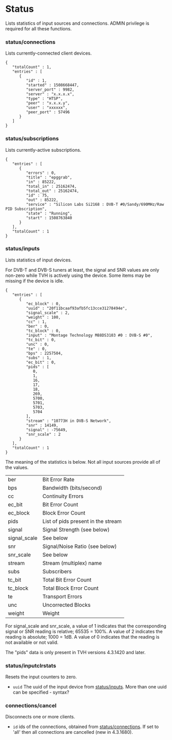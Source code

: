 # Status

Lists statistics of input sources and connections. ADMIN privilege is required for all these functions.

### status/connections

Lists currently-connected client devices.

```
{
   "totalCount" : 1,
   "entries" : [
      {
         "id" : 1,
         "started" : 1508668447,
         "server_port" : 9982,
         "server" : "x.x.x.x",
         "type" : "HTSP",
         "peer" : "x.x.x.y",
         "user" : "xxxxxx",
         "peer_port" : 57496
      }
   ]
}
```

### status/subscriptions

Lists currently-active subscriptions.

```
{
   "entries" : [
      {
         "errors" : 0,
         "title" : "epggrab",
         "in" : 85222,
         "total_in" : 25162474,
         "total_out" : 25162474,
         "id" : 75,
         "out" : 85222,
         "service" : "Silicon Labs Si2168 : DVB-T #0/Sandy/690MHz/Raw PID Subscription",
         "state" : "Running",
         "start" : 1508763840
      }
   ],
   "totalCount" : 1
}
```

### status/inputs

Lists statistics of input devices.

For DVB-T and DVB-S tuners at least, the signal and SNR values are only non-zero while TVH is actively using the device. Some items may be missing if the device is idle.

```
{
   "entries" : [
      {
         "ec_block" : 0,
         "uuid" : "20f11bcaaf93afb5fc13cce31278494e",
         "signal_scale" : 2,
         "weight" : 100,
         "cc" : 1,
         "ber" : 0,
         "tc_block" : 0,
         "input" : "Montage Technology M88DS3103 #0 : DVB-S #0",
         "tc_bit" : 0,
         "unc" : 0,
         "te" : 0,
         "bps" : 2257504,
         "subs" : 1,
         "ec_bit" : 0,
         "pids" : [
            0,
            1,
            16,
            17,
            18,
            269,
            5700,
            5701,
            5703,
            5704
         ],
         "stream" : "10773H in DVB-S Network",
         "snr" : 14149,
         "signal" : -75649,
         "snr_scale" : 2
      }
   ],
   "totalCount" : 1
}
```

The meaning of the statistics is below. Not all input sources provide all of the values.

|               |                                    |
| ------------- | ---------------------------------- |
| ber           | Bit Error Rate                     |
| bps           | Bandwidth (bits/second)            |
| cc            | Continuity Errors                  |
| ec\_bit       | Bit Error Count                    |
| ec\_block     | Block Error Count                  |
| pids          | List of pids present in the stream |
| signal        | Signal Strength (see below)        |
| signal\_scale | See below                          |
| snr           | Signal/Noise Ratio (see below)     |
| snr\_scale    | See below                          |
| stream        | Stream (multiplex) name            |
| subs          | Subscribers                        |
| tc\_bit       | Total Bit Error Count              |
| tc\_block     | Total Block Error Count            |
| te            | Transport Errors                   |
| unc           | Uncorrected Blocks                 |
| weight        | Weight                             |

For signal\_scale and snr\_scale, a value of 1 indicates that the corresponding signal or SNR reading is relative; 65535 = 100%. A value of 2 indicates the reading is absolute; 1000 = 1dB. A value of 0 indicates that the reading is not available or not valid.

The "pids" data is only present in TVH versions 4.3.1420 and later.

### status/inputclrstats

Resets the input counters to zero.

* `uuid` The uuid of the input device from [status/inputs](status.md#status-inputs). More than one uuid can be specified - syntax?

### connections/cancel

Disconnects one or more clients.

* `id` ids of the connections, obtained from [status/connections](status.md#status-connections). If set to 'all' then all connections are cancelled (new in 4.3.1680).
